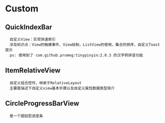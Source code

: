 # Custom

## QuickIndexBar

      自定义View：实现快速索引
      涉及知识点：View的触摸事件、View绘制，ListView的使用，集合的排序，自定义Toast提示
      ps: 使用到了 com.github.promeg:tinypinyin:2.0.3 的汉字转拼音功能

## ItemRelativeView
            
      自定义组合控件，继承于RelativeLayout
      主要是描述下自定义view基本步骤以及自定义属性数据类型简介

## CircleProgressBarView

      是一个圆弧型进度条
